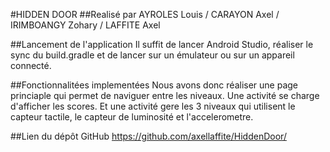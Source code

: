 #HIDDEN DOOR
##Realisé par
AYROLES Louis / CARAYON Axel / IRIMBOANGY Zohary / LAFFITE Axel

##Lancement de l'application
Il suffit de lancer Android Studio, réaliser le sync du build.gradle et de lancer sur un émulateur ou sur un appareil connecté.

##Fonctionnalitées implementées
Nous avons donc réaliser une page princiaple qui permet de naviguer entre les niveaux.
Une activité se charge d'afficher les scores.
Et une activité gere les 3 niveaux qui utilisent le capteur tactile, le capteur de luminosité et l'accelerometre.

##Lien du dépôt GitHub
https://github.com/axellaffite/HiddenDoor/